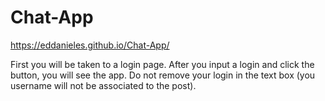 # Chat-App

https://eddanieles.github.io/Chat-App/

First you will be taken to a login page. After you input a login and click the button,
you will see the app. Do not remove your login in the text box (you username will not
be associated to the post).
